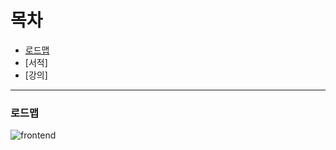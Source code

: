 # 목차

- [로드맵](#로드맵)
- [서적]
- [강의]

---

### 로드맵
![frontend](https://github.com/dev-wooyeon/archive/assets/50124623/4c72c765-d13d-4274-850c-5b932240c4f7)
